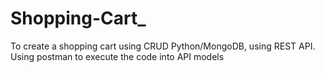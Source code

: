 # Shopping-Cart_
To create a shopping cart using CRUD Python/MongoDB, using REST API.
Using postman to execute the code into API models
